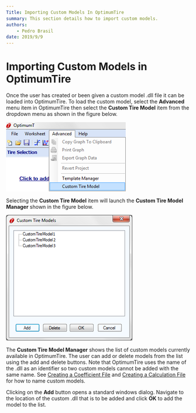 ```yaml
---
Title: Importing Custom Models In OptimumTire
summary: This section details how to import custom models.
authors:
    - Pedro Brasil   
date: 2019/9/9
---
```


# Importing Custom Models in OptimumTire

Once the user has created or been given a custom model .dll file it can be loaded into OptimumTire. To load the custom model, select the __Advanced__ menu item in OptimumTire then select the __Custom Tire Model__ item from the dropdown menu as shown in the figure below.

![Advanced Features Menu](../img/6_Custom_Models/6_B_advanced_features_menu.png)

Selecting the __Custom Tire Model__ item will launch the __Custom Tire Model Manager__ shown in the figure below.

![Custom Tire Model Manager](../img/6_Custom_Models/6_B_custom_tire_model_manager.png)

The __Custom Tire Model Manager__ shows the list of custom models currently available in OptimumTire. The user can add or delete models from the list using the add and delete buttons. Note that OptimumTire uses the name of the .dll as an identifier so two custom models cannot be added with the same name. See [Creating a Coefficient File](../6_Custom_Models/A_Creating_Custom_Models#Creating-a-Coefficient-File) and [Creating a Calculation File](../6_Custom_Models/A_Creating_Custom_Models.md#Creating-a-Calculation-File) for how to name custom models.

Clicking on the __Add__ button opens a standard windows dialog. Navigate to the location of the custom .dll that is to be added and click __OK__ to add the model to the list.
